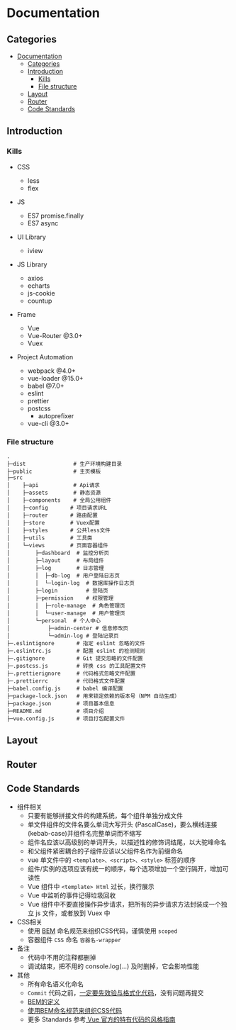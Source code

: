 # Documentation

## Categories
- [Documentation](#documentation)
    - [Categories](#categories)
    - [Introduction](#introduction)
        - [Kills](#kills)
        - [File structure](#file-structure)
    - [Layout](#layout)
    - [Router](#router)
    - [Code Standards](#code-standards)

## Introduction

### Kills

* CSS
  * less
  * flex

* JS
  * ES7 promise.finally  
  * ES7 async

* UI Library
  * iview

* JS Library
  * axios
  * echarts
  * js-cookie
  * countup

* Frame
  * Vue
  * Vue-Router @3.0+
  * Vuex 

* Project Automation 
  * webpack @4.0+
  * vue-loader @15.0+
  * babel @7.0+
  * eslint
  * prettier
  * postcss
    * autoprefixer 
  * vue-cli @3.0+


### File structure

```
.
├─dist               # 生产环境构建目录
├─public             # 主页模板
├─src
│    ├─api           # Api请求
│    ├─assets        # 静态资源
│    ├─components    # 全局公用组件
│    ├─config       # 项目请求URL
│    ├─router       # 路由配置
│    ├─store        # Vuex配置
│    ├─styles       # 公共less文件
│    ├─utils        # 工具类
│    └─views        # 页面容器组件
│        ├─dashboard  # 监控分析页
│        ├─layout     # 布局组件
│        ├─log        # 日志管理
│        │  ├─db-log  # 用户登陆日志页
│        │  └─login-log  # 数据库操作日志页
│        ├─login         # 登陆页
│        ├─permission    # 权限管理
│        │  ├─role-manage  # 角色管理页
│        │  └─user-manage  # 用户管理页
│        └─personal  # 个人中心
│            ├─admin-center # 信息修改页
│            └─admin-log # 登陆记录页
├─.eslintignore       # 指定 eslint 忽略的文件
├─.eslintrc.js        # 配置 eslint 的检测规则
├─.gitignore          # Git 提交忽略的文件配置
├─.postcss.js         # 转换 css 的工具配置文件
├─.prettierignore     # 代码格式忽略文件配置
├─.prettierrc         # 代码格式文件配置
├─babel.config.js     # babel 编译配置
├─package-lock.json   # 用来锁定依赖的版本号（NPM 自动生成）
├─package.json        # 项目基本信息
├─README.md           # 项目介绍
├─vue.config.js       # 项目打包配置文件
```

## Layout

## Router

## Code Standards

* 组件相关
    * 只要有能够拼接文件的构建系统，每个组件单独分成文件
    * 单文件组件的文件名要么单词大写开头 (PascalCase)，要么横线连接(kebab-case)并组件名完整单词而不缩写
    * 组件名应该以高级别的单词开头，以描述性的修饰词结尾，以大驼峰命名
    * 和父组件紧密耦合的子组件应该以父组件名作为前缀命名
    * vue 单文件中的 `<template>、<script>、<style>` 标签的顺序
    * 组件/实例的选项应该有统一的顺序，每个选项增加一个空行隔开，增加可读性
    * Vue 组件中 `<template> Html` 过长，换行展示
    * Vue 中监听的事件记得垃圾回收
    * Vue 组件中不要直接操作异步请求，把所有的异步请求方法封装成一个独立 js 文件，或者放到 Vuex 中
* CSS相关
    * 使用 [BEM](https://en.bem.info/) 命名规范来组织CSS代码，谨慎使用 `scoped` 
    * 容器组件 `CSS` 命名 `容器名-wrapper`
* 备注 
    * 代码中不用的注释都删掉
    * 调试结束，把不用的 console.log(...) 及时删掉，它会影响性能 
* 其他
    * 所有命名语义化命名 
    * `Commit` 代码之前，[一定要先效验与格式化代码](#Lints-and-fixes-files)，没有问题再提交
    * [BEM的定义](https://www.w3cplus.com/css/bem-definitions.html)
    * [使用BEM命名规范来组织CSS代码](https://zhuanlan.zhihu.com/p/46073785)
    * 更多 Standards 参考[ Vue 官方的特有代码的风格指南](https://cn.vuejs.org/v2/style-guide/)
